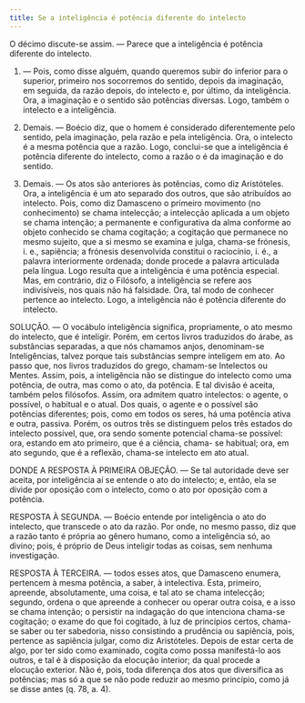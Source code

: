 ```yaml
---
title: Se a inteligência é potência diferente do intelecto
---
```


O décimo discute-se assim. ― Parece que a inteligência é potência diferente do intelecto.  

1. ― Pois, como disse alguém, quando queremos subir do inferior para o superior, primeiro nos socorremos do sentido, depois da imaginação, em seguida, da razão depois, do intelecto e, por último, da inteligência. Ora, a imaginação e o sentido são potências diversas. Logo, também o intelecto e a inteligência.  

2. Demais. ― Boécio diz, que o homem é considerado diferentemente pelo sentido, pela imaginação, pela razão e pela inteligência. Ora, o intelecto é a mesma potência que a razão. Logo, conclui-se que a inteligência é potência diferente do intelecto, como a razão o é da imaginação e do sentido.  

3. Demais. ― Os atos são anteriores às potências, como diz Aristóteles. Ora, a inteligência é um ato separado dos outros, que são atribuídos ao intelecto. Pois, como diz Damasceno o primeiro movimento (no conhecimento) se chama intelecção; a intelecção aplicada a um objeto se chama intenção; a permanente e configurativa da alma conforme ao objeto conhecido se chama cogitação; a cogitação que permanece no mesmo sujeito, que a si mesmo se examina e julga, chama-se frónesis, i. e., sapiência; a frónesis desenvolvida constitui o raciocínio, i. é., a palavra interiormente ordenada; donde procede a palavra articulada pela língua. Logo resulta que a inteligência é uma potência especial.  Mas, em contrário, diz o Filósofo, a inteligência se refere aos indivisíveis, nos quais não há falsidade. Ora, tal modo de conhecer pertence ao intelecto. Logo, a inteligência não é potência diferente do intelecto.  

SOLUÇÃO. ― O vocábulo inteligência significa, propriamente, o ato mesmo do intelecto, que é inteligir. Porém, em certos livros traduzidos do árabe, as substâncias separadas, a que nós chamamos anjos, denominam-se Inteligências, talvez porque tais substâncias sempre inteligem em ato. Ao passo que, nos livros traduzidos do grego, chamam-se Intelectos ou Mentes. Assim, pois, a inteligência não se distingue do intelecto como uma potência, de outra, mas como o ato, da potência. E tal divisão é aceita, também pelos filósofos. Assim, ora admitem quatro intelectos: o agente, o possível, o habitual e o atual. Dos quais, o agente e o possível são potências diferentes; pois, como em todos os seres, há uma potência ativa e outra, passiva. Porém, os outros três se distinguem pelos três estados do intelecto possível, que, ora sendo somente potencial chama-se possível: ora, estando em ato primeiro, que é a ciência, chama- se habitual; ora, em ato segundo, que é a reflexão, chama-se intelecto em ato atual.  

DONDE A RESPOSTA À PRIMEIRA OBJEÇÃO. ― Se tal autoridade deve ser aceita, por inteligência aí se entende o ato do intelecto; e, então, ela se divide por oposição com o intelecto, como o ato por oposição com a potência.  

RESPOSTA À SEGUNDA. ― Boécio entende por inteligência o ato do intelecto, que transcede o ato da razão. Por onde, no mesmo passo, diz que a razão tanto é própria ao gênero humano, como a inteligência só, ao divino; pois, é próprio de Deus inteligir todas as coisas, sem nenhuma investigação. 

RESPOSTA À TERCEIRA. ― todos esses atos, que Damasceno enumera, pertencem à mesma potência, a saber, à intelectiva. Esta, primeiro, apreende, absolutamente, uma coisa, e tal ato se chama intelecção; segundo, ordena o que apreende a conhecer ou operar outra coisa, e a isso se chama intenção; o persistir na indagação do que intenciona chama-se cogitação; o exame do que foi cogitado, à luz de princípios certos, chama-se saber ou ter sabedoria, nisso consistindo a prudência ou sapiência, pois, pertence as sapiência julgar, como diz Aristóteles. Depois de estar certa de algo, por ter sido como examinado, cogita como possa manifestá-lo aos outros, e tal é à disposição da elocução interior; da qual procede a elocução exterior. Não é, pois, toda diferença dos atos que diversifica as potências; mas só a que se não pode reduzir ao mesmo princípio, como já se disse antes (q. 78, a. 4).
